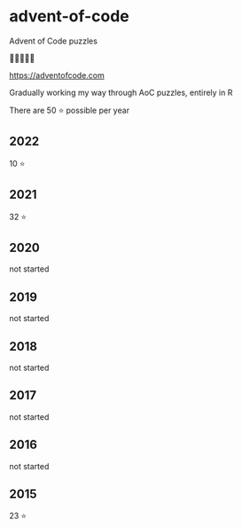 # advent-of-code
Advent of Code puzzles

🎄🎄🎄🎄🎄

https://adventofcode.com

Gradually working my way through AoC puzzles, entirely in R

There are 50 ⭐ possible per year

## 2022

10 ⭐

## 2021

32 ⭐

## 2020

not started

## 2019

not started

## 2018

not started

## 2017

not started

## 2016

not started

## 2015

23 ⭐
